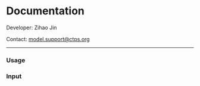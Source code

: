 # Documentation

Developer: Zihao Jin

Contact: model.support@ctps.org

---

### **Usage**


### **Input**
